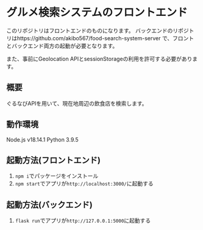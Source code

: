 # グルメ検索システムのフロントエンド
このリポジトリはフロントエンドのものになります。
バックエンドのリポジトリはhttps://github.com/akibo567/food-search-system-server
で、フロントとバックエンド両方の起動が必要となります。

また、事前にGeolocation APIとsessionStorageの利用を許可する必要があります。


## 概要
ぐるなびAPIを用いて、現在地周辺の飲食店を検索します。

## 動作環境
Node.js v18.14.1
Python 3.9.5

## 起動方法(フロントエンド)
1. `npm i`でパッケージをインストール
2. `npm start`でアプリが`http://localhost:3000/`に起動する

## 起動方法(バックエンド)
1. `flask run`でアプリが`http://127.0.0.1:5000`に起動する


